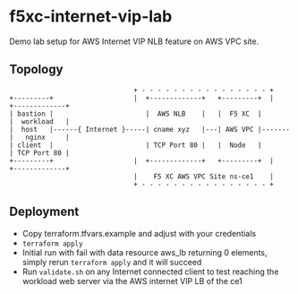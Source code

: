 # f5xc-internet-vip-lab

Demo lab setup for AWS Internet VIP NLB feature on AWS VPC site.

## Topology

```
                               + - - - - - - - - - - - - - - - - +
+---------+                    |  +-------------+   +---------+  |    +-------------+
| bastion |                       |  AWS NLB    |   |  F5 XC  |       |  workload   |
|  host   |------{ Internet }-----| cname xyz   |---| AWS VPC |-------|   nginx     |
| client  |                       | TCP Port 80 |   |  Node   |       | TCP Port 80 |
+---------+                    |  +-------------+   +---------+  |    +-------------+
                               |    F5 XC AWS VPC Site ns-ce1    |
                               + - - - - - - - - - - - - - - - - +
```

## Deployment

- Copy terraform.tfvars.example and adjust with your credentials
- `terraform apply`
- Initial run with fail with data resource aws_lb returning 0 elements,
  simply rerun `terraform apply` and it will succeed
- Run `validate.sh` on any Internet connected client to test reaching the workload web server via the AWS internet VIP LB of the ce1

```

```
